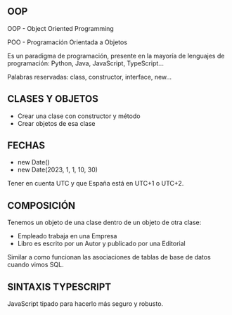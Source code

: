 

## OOP

OOP - Object Oriented Programming

POO - Programación Orientada a Objetos

Es un paradigma de programación, presente en la mayoría de lenguajes de programación: Python, Java, JavaScript, TypeScript...

Palabras reservadas: class, constructor, interface, new...

## CLASES Y OBJETOS

* Crear una clase con constructor y método
* Crear objetos de esa clase

## FECHAS

* new Date()
* new Date(2023, 1, 1, 10, 30)

Tener en cuenta UTC y que España está en UTC+1 o UTC+2.

## COMPOSICIÓN

Tenemos un objeto de una clase dentro de un objeto de otra clase:

* Empleado trabaja en una Empresa
* Libro es escrito por un Autor y publicado por una Editorial

Similar a como funcionan las asociaciones de tablas de base de datos cuando vimos SQL.

## SINTAXIS TYPESCRIPT

JavaScript tipado para hacerlo más seguro y robusto.

